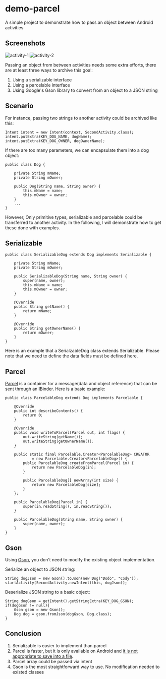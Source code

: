 # demo-parcel

A simple project to demonstrate how to pass an object between Android activities

## Screenshots

![activity-1](https://i.imgur.com/3ZAm9ZKl.png)
![activity-2](https://i.imgur.com/AqsfNThl.png)

Passing an object from between activities needs some extra efforts, there are at least three ways to archive this goal:

1. Using a serializable interface
2. Using a parcelable interface
3. Using Google's Gson library to convert from an object to a JSON string

## Scenario

For instance, passing two strings to another activity could be archived like this:

```
Intent intent = new Intent(context, SecondActivity.class);
intent.putExtra(KEY_DOG_NAME, dogName);
intent.putExtra(KEY_DOG_OWNER, dogOwnerName);
```

If there are too many parameters, we can encapsulate them into a dog object:

```
public class Dog {

    private String mName;
    private String mOwner;

    public Dog(String name, String owner) {
        this.mName = name;
        this.mOwner = owner;
    }
    ...
}
```

However, Only primitive types, serializable and parcelable could be transferred to another activity. In the following, I will demonstrate how to get these done with examples.

## Serializable

```
public class SerializableDog extends Dog implements Serializable {

    private String mName;
    private String mOwner;

    public SerializableDog(String name, String owner) {
        super(name, owner);
        this.mName = name;
        this.mOwner = owner;
    }

    @Override
    public String getName() {
        return mName;
    }

    @Override
    public String getOwnerName() {
        return mOwner;
    }
}
```

Here is an example that a SerialzableDog class extends Serializable. Please note that we need to define the data fields must be defined here.


## Parcel

[Parcel](https://goo.gl/Ieh8YM) is a container for a message(data and object reference) that can be sent through an IBinder. Here is a  basic example:

```
public class ParcelableDog extends Dog implements Parcelable {

    @Override
    public int describeContents() {
        return 0;
    }

    @Override
    public void writeToParcel(Parcel out, int flags) {
        out.writeString(getName());
        out.writeString(getOwnerName());
    }

    public static final Parcelable.Creator<ParcelableDog> CREATOR
            = new Parcelable.Creator<ParcelableDog>() {
        public ParcelableDog createFromParcel(Parcel in) {
            return new ParcelableDog(in);
        }

        public ParcelableDog[] newArray(int size) {
            return new ParcelableDog[size];
        }
    };

    public ParcelableDog(Parcel in) {
        super(in.readString(), in.readString());
    }

    public ParcelableDog(String name, String owner) {
        super(name, owner);
    }
}
```

## Gson

Using [Gson](https://github.com/google/gson), you don't need to modify the existing object implementation.

Serialize an object to JSON string:

```
String dogJson = new Gson().toJson(new Dog("Dodo", "Cody"));
startActivity(SecondActivity.newIntent(this, dogJson));
```

Deserialize JSON string to a basic object:

```
String dogGson = getIntent().getStringExtra(KEY_DOG_GSON);
if(dogGson != null){
    Gson gson = new Gson();
    Dog dog = gson.fromJson(dogGson, Dog.class);
}

```

## Conclusion

1. Serializable is easier to implement than parcel
2. Parcel is faster, but it is only available on Android and [it is not appropriate to save into a file](https://goo.gl/xzyINb).
3. Parcel array could be passed via intent
4. Gson is the most straightforward way to use. No modification needed to existed classes
